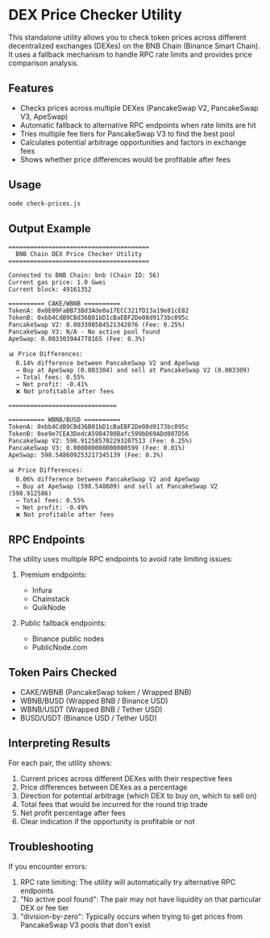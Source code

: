 # DEX Price Checker Utility

This standalone utility allows you to check token prices across different decentralized exchanges (DEXes) on the BNB Chain (Binance Smart Chain). It uses a fallback mechanism to handle RPC rate limits and provides price comparison analysis.

## Features

- Checks prices across multiple DEXes (PancakeSwap V2, PancakeSwap V3, ApeSwap)
- Automatic fallback to alternative RPC endpoints when rate limits are hit
- Tries multiple fee tiers for PancakeSwap V3 to find the best pool
- Calculates potential arbitrage opportunities and factors in exchange fees
- Shows whether price differences would be profitable after fees

## Usage

```bash
node check-prices.js
```

## Output Example

```
=======================================
  BNB Chain DEX Price Checker Utility  
=======================================

Connected to BNB Chain: bnb (Chain ID: 56)
Current gas price: 1.0 Gwei
Current block: 49161352

========== CAKE/WBNB ==========
TokenA: 0x0E09FaBB73Bd3Ade0a17ECC321fD13a19e81cE82
TokenB: 0xbb4CdB9CBd36B01bD1cBaEBF2De08d9173bc095c
PancakeSwap V2: 0.003308584521342076 (Fee: 0.25%)
PancakeSwap V3: N/A - No active pool found
ApeSwap: 0.003303944778165 (Fee: 0.3%)

📊 Price Differences:
  0.14% difference between PancakeSwap V2 and ApeSwap
  → Buy at ApeSwap (0.003304) and sell at PancakeSwap V2 (0.003309)
  → Total fees: 0.55%
  → Net profit: -0.41%
  ❌ Not profitable after fees

==============================

========== WBNB/BUSD ==========
TokenA: 0xbb4CdB9CBd36B01bD1cBaEBF2De08d9173bc095c
TokenB: 0xe9e7CEA3DedcA5984780Bafc599bD69ADd087D56
PancakeSwap V2: 598.912585702293207513 (Fee: 0.25%)
PancakeSwap V3: 0.000000000000000599 (Fee: 0.01%)
ApeSwap: 598.548609253217345139 (Fee: 0.3%)

📊 Price Differences:
  0.06% difference between PancakeSwap V2 and ApeSwap
  → Buy at ApeSwap (598.548609) and sell at PancakeSwap V2 (598.912586)
  → Total fees: 0.55%
  → Net profit: -0.49%
  ❌ Not profitable after fees
```

## RPC Endpoints

The utility uses multiple RPC endpoints to avoid rate limiting issues:

1. Premium endpoints:
   - Infura
   - Chainstack
   - QuikNode

2. Public fallback endpoints:
   - Binance public nodes
   - PublicNode.com

## Token Pairs Checked

- CAKE/WBNB (PancakeSwap token / Wrapped BNB)
- WBNB/BUSD (Wrapped BNB / Binance USD)
- WBNB/USDT (Wrapped BNB / Tether USD)
- BUSD/USDT (Binance USD / Tether USD)

## Interpreting Results

For each pair, the utility shows:
1. Current prices across different DEXes with their respective fees
2. Price differences between DEXes as a percentage
3. Direction for potential arbitrage (which DEX to buy on, which to sell on)
4. Total fees that would be incurred for the round trip trade
5. Net profit percentage after fees
6. Clear indication if the opportunity is profitable or not

## Troubleshooting

If you encounter errors:

1. RPC rate limiting: The utility will automatically try alternative RPC endpoints
2. "No active pool found": The pair may not have liquidity on that particular DEX or fee tier
3. "division-by-zero": Typically occurs when trying to get prices from PancakeSwap V3 pools that don't exist